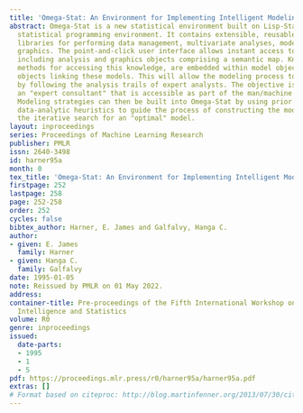 ```yaml
---
title: 'Omega-Stat: An Environment for Implementing Intelligent Modeling Strategies'
abstract: Omega-Stat is a new statistical environment built on Lisp-Stat, an object-oriented
  statistical programming environment. It contains extensible, reusable-component
  libraries for performing data management, multivariate analyses, modeling, and dynamic
  graphics. The point-and-click user interface allows instant access to all objects,
  including analysis and graphics objects comprising a semantic map. Knowledge, and
  methods for accessing this knowledge, are embedded within model objects and edge
  objects linking these models. This will allow the modeling process to be studied
  by following the analysis trails of expert analysts. The objective is to provide
  an "expert consultant" that is accessible as part of the man/machine interaction.
  Modeling strategies can then be built into Omega-Stat by using prior knowledge and
  data-analytic heuristics to guide the process of constructing the model tree and
  the iterative search for an "optimal" model.
layout: inproceedings
series: Proceedings of Machine Learning Research
publisher: PMLR
issn: 2640-3498
id: harner95a
month: 0
tex_title: 'Omega-Stat: An Environment for Implementing Intelligent Modeling Strategies'
firstpage: 252
lastpage: 258
page: 252-258
order: 252
cycles: false
bibtex_author: Harner, E. James and Galfalvy, Hanga C.
author:
- given: E. James
  family: Harner
- given: Hanga C.
  family: Galfalvy
date: 1995-01-05
note: Reissued by PMLR on 01 May 2022.
address:
container-title: Pre-proceedings of the Fifth International Workshop on Artificial
  Intelligence and Statistics
volume: R0
genre: inproceedings
issued:
  date-parts:
  - 1995
  - 1
  - 5
pdf: https://proceedings.mlr.press/r0/harner95a/harner95a.pdf
extras: []
# Format based on citeproc: http://blog.martinfenner.org/2013/07/30/citeproc-yaml-for-bibliographies/
---
```

